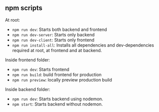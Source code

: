 

## npm scripts
At root:
- `npm run dev`: Starts both backend and frontend
- `npm run dev-server`: Starts only backend
- `npm run dev-client`: Starts only frontend
- `npm run install-all`: Installs all dependencies and dev-dependencies required at root, at frontend and at backend.

Inside frontend folder:
- `npm run dev`: Starts frontend
- `npm run build`: build frontend for production
- `npm run preview`: locally preview production build

Inside backend folder:
- `npm run dev`: Starts backend using nodemon.
- `npm start`: Starts backend without nodemon.



